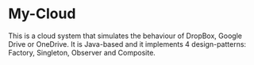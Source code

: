 # My-Cloud
This is a cloud system that simulates the behaviour of DropBox, Google Drive or OneDrive. It is Java-based
and it implements 4 design-patterns: Factory, Singleton, Observer and Composite.
